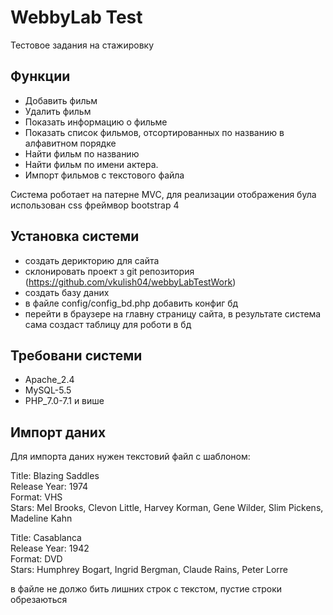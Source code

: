 # WebbyLab Test


Тестовое задания на стажировку

## Функции

- Добавить фильм
- Удалить фильм
- Показать информацию о фильме
- Показать список фильмов, отсортированных по названию в алфавитном порядке
- Найти фильм по названию
- Найти фильм по имени актера.
- Импорт фильмов с текстового файла

Cистема роботает на патерне MVC, для реализации отображения була использован css фреймвор bootstrap 4

## Установка системи

- создать дерикторию для сайта
- склонировать проект з git репозитория (https://github.com/vkulish04/webbyLabTestWork)
- создать базу даних
- в файле config/config_bd.php добавить конфиг бд
- перейти в браузере на главну страницу сайта, в результате система сама создаст таблицу для роботи в бд

## Требовани системи

- Apache_2.4
- MySQL-5.5
- PHP_7.0-7.1 и више


## Импорт даних 

Для импорта даних нужен текстовий файл с шаблоном:

Title: Blazing Saddles  
Release Year: 1974  
Format: VHS  
Stars: Mel Brooks, Clevon Little, Harvey Korman, Gene Wilder, Slim Pickens, Madeline Kahn  


Title: Casablanca  
Release Year: 1942  
Format: DVD  
Stars: Humphrey Bogart, Ingrid Bergman, Claude Rains, Peter Lorre  

в файле не должо бить лишних строк с текстом, пустие строки обрезаються